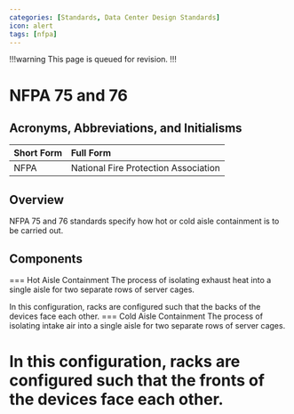 ```yaml
---
categories: [Standards, Data Center Design Standards]
icon: alert
tags: [nfpa]
---
```


!!!warning
This page is queued for revision.
!!!

# NFPA 75 and 76

## Acronyms, Abbreviations, and Initialisms

Short Form | Full Form
:--- | :---
NFPA | National Fire Protection Association

## Overview

NFPA 75 and 76 standards specify how hot or cold aisle containment is to be carried out.

## Components

=== Hot Aisle Containment
The process of isolating exhaust heat into a single aisle for two separate rows of server cages.

In this configuration, racks are configured such that the backs of the devices face each other.
=== Cold Aisle Containment
The process of isolating intake air into a single aisle for two separate rows of server cages.

In this configuration, racks are configured such that the fronts of the devices face each other.
===
